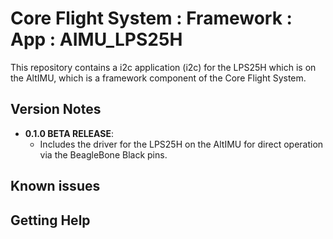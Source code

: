 # Core Flight System : Framework : App : AIMU_LPS25H

This repository contains a i2c application (i2c) for the LPS25H which is on the AltIMU, which is a framework component of the Core Flight System.

## Version Notes

- **0.1.0 BETA RELEASE**:
  - Includes the driver for the LPS25H on the AltIMU for direct operation via the BeagleBone Black pins.

## Known issues


## Getting Help


